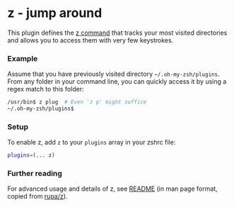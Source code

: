 # z - jump around

This plugin defines the [z command](https://github.com/rupa/z) that tracks your most visited directories and allows you
to access them with very few keystrokes.

### Example

Assume that you have previously visited directory `~/.oh-my-zsh/plugins`. From any folder in your command line, you can
quickly access it by using a regex match to this folder:

```bash
/usr/bin$ z plug  # Even 'z p' might suffice
~/.oh-my-zsh/plugins$
```

### Setup

To enable z, add `z` to your `plugins` array in your zshrc file:

```zsh
plugins=(... z)
```

### Further reading

For advanced usage and details of z, see [README](README) (in man page format, copied
from [rupa/z](https://github.com/rupa/z)).

